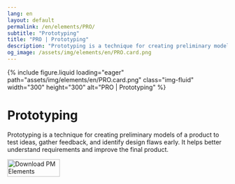```yaml
---
lang: en
layout: default
permalink: /en/elements/PRO/
subtitle: "Prototyping"
title: "PRO | Prototyping"
description: "Prototyping is a technique for creating preliminary models of a product to test ideas, gather feedback, and identify design flaws early. It helps better understand requirements and improve the final product."
og_image: /assets/img/elements/en/PRO.card.png
---
```


{% include figure.liquid loading="eager" path="assets/img/elements/en/PRO.card.png" class="img-fluid" width="300" height="300" alt="PRO | Prototyping" %}

# Prototyping

Prototyping is a technique for creating preliminary models of a product to test ideas, gather feedback, and identify design flaws early. It helps better understand requirements and improve the final product.

<a href="https://apps.apple.com/app/apple-store/id6738084498?pt=127441684&ct=website&mt=8">
  <img src="{{ "assets/img/en/appstore.png" | relative_url }}" width="120" height="40" alt="Download PM Elements">
</a>
